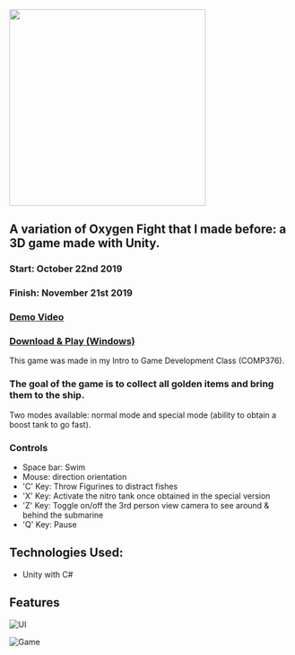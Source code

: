 <img width="350" src="https://user-images.githubusercontent.com/37888675/68645987-c65a8900-04e7-11ea-861a-817ea1b32f5c.png">

## A variation of Oxygen Fight that I made before: a 3D game made with Unity.

### Start: October 22nd 2019

### Finish: November 21st 2019

### <a href="https://www.youtube.com/watch?v=Mu9Wsd-A6Co" target="_blank">Demo Video</a>

### [Download & Play (Windows)](http://www.mediafire.com/file/klqoceywm8r2ppv/Golden_Sea_Setup_%2528x86%2529.exe/file)

This game was made in my Intro to Game Development Class (COMP376).

### The goal of the game is to collect all golden items and bring them to the ship.

Two modes available: normal mode and special mode (ability to obtain a boost tank to go fast).

### Controls

- Space bar: Swim
- Mouse: direction orientation
- 'C' Key: Throw Figurines to distract fishes
- 'X' Key: Activate the nitro tank once obtained in the special version
- 'Z' Key: Toggle on/off the 3rd person view camera to see around & behind the submarine
- 'Q' Key: Pause

<h2>Technologies Used:</h2>

- Unity with C#

<h2>Features</h2>

![UI](https://user-images.githubusercontent.com/37888675/68981554-ca312880-07d1-11ea-80c8-333b7962ce1e.png)

![Game](https://user-images.githubusercontent.com/37888675/68981555-ca312880-07d1-11ea-9a45-7ef6f5004edb.png)
